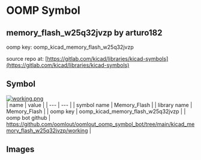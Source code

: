 # OOMP Symbol  
## memory_flash_w25q32jvzp  by arturo182  
  
oomp key: oomp_kicad_memory_flash_w25q32jvzp  
  
source repo at: [https://gitlab.com/kicad/libraries/kicad-symbols](https://gitlab.com/kicad/libraries/kicad-symbols)  
## Symbol  
  
[![working.png](working_600.png)](working.png)  
| name | value | 
| --- | --- | 
| symbol name | Memory_Flash | 
| library name | Memory_Flash | 
| oomp key | oomp_kicad_memory_flash_w25q32jvzp | 
| oomp bot github | https://github.com/oomlout/oomlout_oomp_symbol_bot/tree/main/kicad_memory_flash_w25q32jvzp/working | 
## Images  
